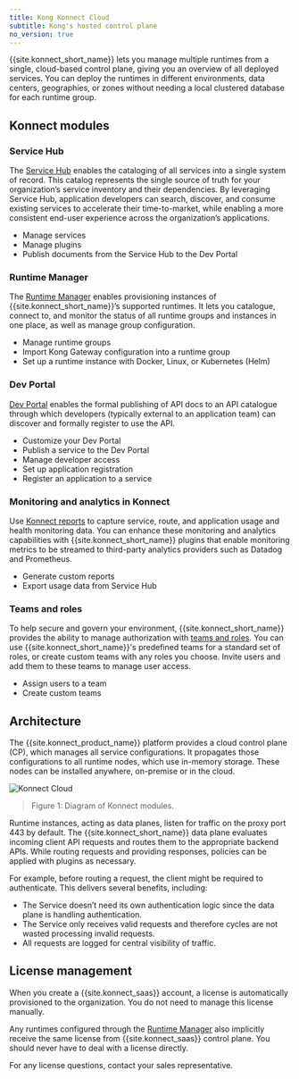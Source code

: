 ```yaml
---
title: Kong Konnect Cloud
subtitle: Kong's hosted control plane
no_version: true
---
```


{{site.konnect_short_name}} lets you manage multiple runtimes from a
single, cloud-based control plane, giving you an overview of all deployed
services. You can deploy the runtimes in different environments, data
centers, geographies, or zones without needing a local clustered database for
each runtime group.

## Konnect modules

### Service Hub

The [Service Hub](/konnect/servicehub) enables the cataloging of all services into a single system of record. This catalog represents the single source of truth for your organization’s service inventory and their dependencies. By leveraging Service Hub, application developers can search, discover, and consume existing services to accelerate their time-to-market, while enabling a more consistent end-user experience across the organization’s applications.

* Manage services
* Manage plugins
* Publish documents from the Service Hub to the Dev Portal

### Runtime Manager

The [Runtime Manager](/konnect/runtime-manager) enables provisioning instances
of {{site.konnect_short_name}}’s supported runtimes. It lets you catalogue,
connect to, and monitor the status of all runtime groups and instances in one
place, as well as manage group configuration.

* Manage runtime groups
* Import Kong Gateway configuration into a runtime group
* Set up a runtime instance with Docker, Linux, or Kubernetes (Helm)

### Dev Portal

[Dev Portal](/konnect/dev-portal) enables the formal publishing of API docs to an API catalogue through which developers (typically external to an application team) can discover and formally register to use the API.

* Customize your Dev Portal
* Publish a service to the Dev Portal
* Manage developer access
* Set up application registration
* Register an application to a service

### Monitoring and analytics in Konnect

Use [Konnect reports](/konnect/dev-portal) to capture service, route, and application usage and health monitoring data. You can enhance these monitoring and analytics capabilities with {{site.konnect_short_name}} plugins that enable monitoring metrics to be streamed to third-party analytics providers such as Datadog and Prometheus.

* Generate custom reports
* Export usage data from Service Hub

### Teams and roles

To help secure and govern your environment, {{site.konnect_short_name}} provides
the ability to manage authorization with [teams and roles](/konnect/org-management/teams-and-roles).
You can use {{site.konnect_short_name}}'s
predefined teams for a standard set of roles, or create custom teams with
any roles you choose. Invite users and add them to these teams to manage user
access.

* Assign users to a team
* Create custom teams

## Architecture

The {{site.konnect_product_name}} platform provides a cloud control plane (CP),
which manages all service configurations. It propagates those configurations to
all runtime nodes, which use in-memory storage. These nodes can be installed
anywhere, on-premise or in the cloud.

![Konnect Cloud](/assets/images/docs/konnect/konnect-intro.png)

> Figure 1: Diagram of Konnect modules.

Runtime instances, acting as data planes, listen for traffic on the proxy port 443
by default. The {{site.konnect_short_name}} data plane evaluates
incoming client API requests and routes them to the appropriate backend APIs.
While routing requests and providing responses, policies can be applied with
plugins as necessary.

For example, before routing a request, the client might be required to
authenticate. This delivers several benefits, including:

* The Service doesn’t need its own authentication logic since the data plane is
handling authentication.
* The Service only receives valid requests and therefore cycles are not wasted
processing invalid requests.
* All requests are logged for central visibility of traffic.

## License management

When you create a {{site.konnect_saas}} account, a license is
automatically provisioned to the organization. You do not need to manage this
license manually.

Any runtimes configured through the [Runtime Manager](/konnect/configure/runtime-manager)
also implicitly receive the same license from {{site.konnect_saas}}
control plane. You should never have to deal with a license
directly.

For any license questions, contact your sales representative.
